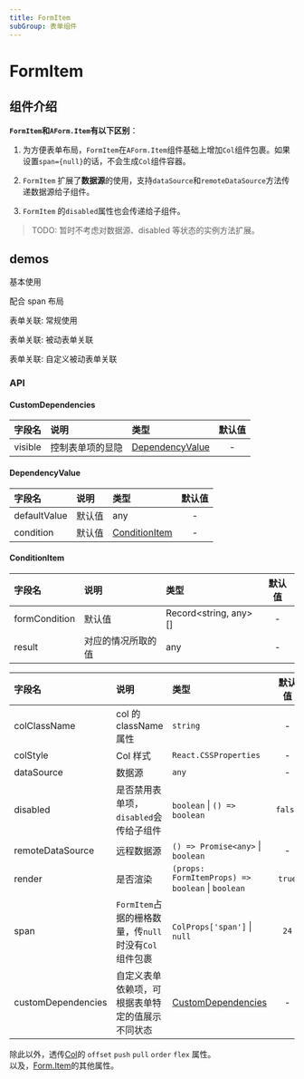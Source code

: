 ```yaml
---
title: FormItem
subGroup: 表单组件
---
```


<!-- 配置只支持README.md文件暂时先开一个文件夹处理好了 -->

# FormItem

## 组件介绍

**`FormItem`和`AForm.Item`有以下区别**：

1. 为方便表单布局，`FormItem`在`AForm.Item`组件基础上增加`Col`组件包裹。如果设置`span={null}`的话，不会生成`Col`组件容器。

2. `FormItem` 扩展了**数据源**的使用，支持`dataSource`和`remoteDataSource`方法传递数据源给子组件。

3. `FormItem` 的`disabled`属性也会传递给子组件。

> TODO: 暂时不考虑对数据源、disabled 等状态的实例方法扩展。

## demos

基本使用
<Demo src="./demos/base.tsx" />

配合 span 布局
<Demo src="./demos/layout.tsx" />

表单关联: 常规使用
<Demo src="./demos/dependencybase.tsx" />

表单关联: 被动表单关联
<Demo src="./demos/dependency.tsx" />

表单关联: 自定义被动表单关联
<Demo src="./demos/customDependencies.tsx" />

### API

#### CustomDependencies

| 字段名  | 说明             | 类型                                | 默认值 |
| :------ | :--------------- | :---------------------------------- | :----: |
| visible | 控制表单项的显隐 | [DependencyValue](#DependencyValue) |   -    |

#### DependencyValue

| 字段名       | 说明   | 类型                            | 默认值 |
| :----------- | :----- | :------------------------------ | :----: |
| defaultValue | 默认值 | any                             |   -    |
| condition    | 默认值 | [ConditionItem](#ConditionItem) |   -    |

#### ConditionItem

| 字段名        | 说明               | 类型                  | 默认值 |
| :------------ | :----------------- | :-------------------- | :----: |
| formCondition | 默认值             | Record<string, any>[] |   -    |
| result        | 对应的情况所取的值 | any                   |   -    |

| 字段名             | 说明                                                  | 类型                                             | 默认值  |
| :----------------- | :---------------------------------------------------- | :----------------------------------------------- | :-----: |
| colClassName       | col 的 className 属性                                 | `string`                                         |    -    |
| colStyle           | Col 样式                                              | `React.CSSProperties`                            |    -    |
| dataSource         | 数据源                                                | `any`                                            |    -    |
| disabled           | 是否禁用表单项，`disabled`会传给子组件                | `boolean` \| `() => boolean`                     | `false` |
| remoteDataSource   | 远程数据源                                            | `() => Promise<any>` \| `boolean`                |    -    |
| render             | 是否渲染                                              | `(props: FormItemProps) => boolean` \| `boolean` | `true`  |
| span               | `FormItem`占据的栅格数量，传`null`时没有`Col`组件包裹 | `ColProps['span']` \| `null`                     |  `24`   |
| customDependencies | 自定义表单依赖项，可根据表单特定的值展示不同状态      | [CustomDependencies](#CustomDependencies)        |    -    |

除此以外，透传[Col](https://ant.design/components/grid-cn/#Col)的 `offset` `push` `pull` `order` `flex` 属性。  
以及，[Form.Item](https://ant.design/components/form-cn/#Form.Item)的其他属性。
